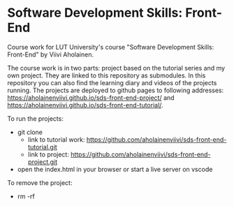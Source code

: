 # Software Development Skills: Front-End

Course work for LUT University's course "Software Development Skills: Front-End" by Viivi Aholainen.

The course work is in two parts: project based on the tutorial series and my own project. They are linked to this repository as submodules. In this repository you can also find the learning diary and videos of the projects running. The projects are deployed to github pages to following addresses: https://aholainenviivi.github.io/sds-front-end-project/ and https://aholainenviivi.github.io/sds-front-end-tutorial/.



To run the projects:
- git clone <link to repo>
  - link to tutorial work: https://github.com/aholainenviivi/sds-front-end-tutorial.git
  - link to project: https://github.com/aholainenviivi/sds-front-end-project.git
- open the index.html in your browser or start a live server on vscode
 
To remove the project:
- rm -rf <cloned repo>
